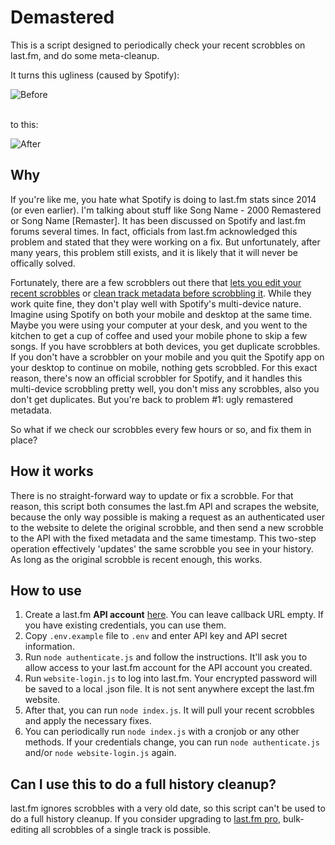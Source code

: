 # Demastered
This is a script designed to periodically check your recent scrobbles on last.fm, and do some meta-cleanup.

It turns this ugliness (caused by Spotify):

![](https://i.imgur.com/ka1wRAt.png?raw=true "Before")

<br>
to this:
<br>

![](https://i.imgur.com/sR5KHKP.png?raw=true "After")

## Why

If you're like me, you hate what Spotify is doing to last.fm stats since 2014 (or even earlier). I'm talking about stuff like Song Name - 2000 Remastered or Song Name [Remaster]. It has been discussed on Spotify and last.fm forums several times. In fact, officials from last.fm acknowledged this problem and stated that they were working on a fix. But unfortunately, after many years, this problem still exists, and it is likely that it will never be offically solved.

Fortunately, there are a few scrobblers out there that [lets you edit your recent scrobbles](https://play.google.com/store/apps/details?id=com.arn.scrobble) or [clean track metadata before scrobbling it](https://github.com/YodaEmbedding/scrobblez). While they work quite fine, they don't play well with Spotify's multi-device nature. Imagine using Spotify on both your mobile and desktop at the same time. Maybe you were using your computer at your desk, and you went to the kitchen to get a cup of coffee and used your mobile phone to skip a few songs. If you have scrobblers at both devices, you get duplicate scrobbles. If you don't have a scrobbler on your mobile and you quit the Spotify app on your desktop to continue on mobile, nothing gets scrobbled. For this exact reason, there's now an official scrobbler for Spotify, and it handles this multi-device scrobbling pretty well, you don't miss any scrobbles, also you don't get duplicates. But you're back to problem #1: ugly remastered metadata.

So what if we check our scrobbles every few hours or so, and fix them in place?

## How it works

There is no straight-forward way to update or fix a scrobble. For that reason, this script both consumes the last.fm API and scrapes the website, because the only way possible is making a request as an authenticated user to the website to delete the original scrobble, and then send a new scrobble to the API with the fixed metadata and the same timestamp. This two-step operation effectively 'updates' the same scrobble you see in your history. As long as the original scrobble is recent enough, this works.

## How to use
1. Create a last.fm **API account** [here](https://www.last.fm/api/account/create). You can leave callback URL empty.
If you have existing credentials, you can use them.
2. Copy `.env.example` file to `.env` and enter API key and API secret information.
3. Run `node authenticate.js` and follow the instructions. It'll ask you to allow access to your last.fm account for the API account you created.
4. Run `website-login.js` to log into last.fm. Your encrypted password will be saved to a local .json file. It is not sent anywhere except the last.fm website.
5. After that, you can run `node index.js`. It will pull your recent scrobbles and apply the necessary fixes.
6. You can periodically run `node index.js` with a cronjob or any other methods. If your credentials change, you can run `node authenticate.js` and/or `node website-login.js` again.

## Can I use this to do a full history cleanup?

last.fm ignores scrobbles with a very old date, so this script can't be used to do a full history cleanup. If you consider upgrading to [last.fm pro](https://www.last.fm/pro), bulk-editing all scrobbles of a single track is possible.